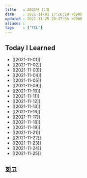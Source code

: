 ```yaml
---
title   : 2021년 11월 
date    : 2021-11-01 17:26:29 +0900
updated : 2021-11-25 20:37:36 +0900
aliases : 
tags    : ["TIL"]
---
```

## Today I Learned  
- [[2021-11-01]]
- [[2021-11-02]]
- [[2021-11-03]]
- [[2021-11-04]]
- [[2021-11-05]]
- [[2021-11-09]]
- [[2021-11-10]]
- [[2021-11-11]]
- [[2021-11-12]]
- [[2021-11-13]]
- [[2021-11-16]]
- [[2021-11-17]]
- [[2021-11-18]]
- [[2021-11-19]]
- [[2021-11-21]]
- [[2021-11-22]]
- [[2021-11-23]]
- [[2021-11-24]]
- [[2021-11-25]]

## 회고
